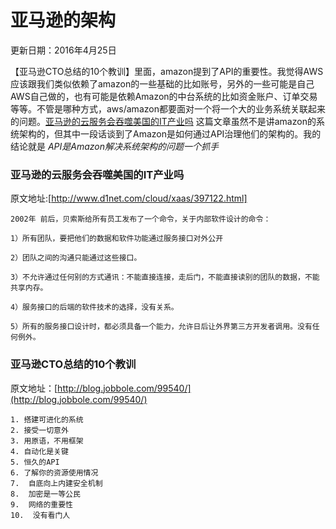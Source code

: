 # 亚马逊的架构
更新日期：2016年4月25日

【亚马逊CTO总结的10个教训】里面，amazon提到了API的重要性。我觉得AWS应该跟我们类似依赖了amazon的一些基础的比如账号，另外的一些可能是自己AWS自己做的，也有可能是依赖Amazon的中台系统的比如资金账户、订单交易等等。不管是哪种方式，aws/amazon都要面对一个将一个大的业务系统关联起来的问题。[亚马逊的云服务会吞噬美国的IT产业吗](http://www.d1net.com/cloud/xaas/397122.html) 这篇文章虽然不是讲amazon的系统架构的，但其中一段话谈到了Amazon是如何通过API治理他们的架构的。我的结论就是 *API是Amazon解决系统架构的问题一个抓手*


### 亚马逊的云服务会吞噬美国的IT产业吗

原文地址:[http://www.d1net.com/cloud/xaas/397122.html]

	2002年 前后，贝索斯给所有员工发布了一个命令，关于内部软件设计的命令：

	1）所有团队，要把他们的数据和软件功能通过服务接口对外公开

	2）团队之间的沟通只能通过这些接口。

	3）不允许通过任何别的方式通讯：不能直接连接，走后门，不能直接读别的团队的数据，不能共享内存。

	4）服务接口的后端的软件技术的选择，没有关系。

	5）所有的服务接口设计时，都必须具备一个能力，允许日后让外界第三方开发者调用。没有任何例外。
	

### 亚马逊CTO总结的10个教训
原文地址：[http://blog.jobbole.com/99540/](http://blog.jobbole.com/99540/)

	1. 搭建可进化的系统
	2. 接受一切意外
	3. 用原语，不用框架
	4. 自动化是关键
	5. 恒久的API
	6. 了解你的资源使用情况
	7.  自底向上内建安全机制
	8.  加密是一等公民
	9.  网络的重要性
	10.  没有看门人

